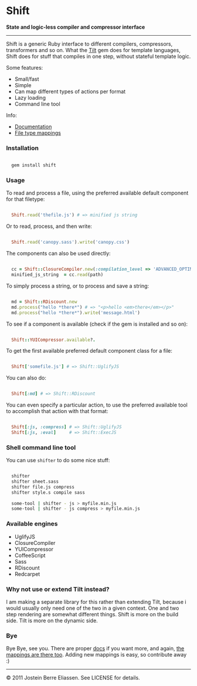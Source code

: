 
Shift
=====

**State and logic-less compiler and compressor interface**

---

Shift is a generic Ruby interface to different compilers, compressors, transformers and so on. What the [Tilt](https://github.com/rtomayko/tilt) gem does for template languages, Shift does for stuff that compiles in one step, without stateful template logic.

Some features:

* Small/fast
* Simple
* Can map different types of actions per format
* Lazy loading
* Command line tool

Info:

* [Documentation](http://rubydoc.info/github/jbe/shift/master/frames)
* [File type mappings](http://rubydoc.info/github/jbe/shift/master/Shift)

### Installation

```bash

  gem install shift

```

### Usage

To read and process a file, using the preferred available default component for that filetype:

```ruby

  Shift.read('thefile.js') # => minified js string

```

Or to read, process, and then write:

```ruby

  Shift.read('canopy.sass').write('canopy.css')

```

The components can also be used directly:

```ruby

  cc = Shift::ClosureCompiler.new(:compilation_level => 'ADVANCED_OPTIMIZATIONS')
  minified_js_string  = cc.read(path)

```

To simply process a string, or to process and save a string:

```ruby

  md = Shift::RDiscount.new
  md.process("hello *there*") # => "<p>hello <em>there</em></p>"
  md.process("hello *there*").write('message.html')

```
To see if a component is available (check if the gem is installed and so on):

```ruby

  Shift::YUICompressor.available?.

```

To get the first available preferred default component class for a file:

```ruby

  Shift['somefile.js'] # => Shift::UglifyJS

```

You can also do:

```ruby

  Shift[:md] # => Shift::RDiscount

```

You can even specify a particular action, to use the preferred available
tool to accomplish that action with that format:

```ruby

  Shift[:js, :compress] # => Shift::UglifyJS
  Shift[:js, :eval]     # => Shift::ExecJS

```


### Shell command line tool

You can use `shifter` to do some nice stuff:

```bash

  shifter
  shifter sheet.sass
  shifter file.js compress
  shifter style.s compile sass
  
  some-tool | shifter - js > myfile.min.js
  some-tool | shifter - js compress > myfile.min.js

```

### Available engines

* UglifyJS
* ClosureCompiler
* YUICompressor
* CoffeeScript
* Sass
* RDiscount
* Redcarpet


### Why not use or extend Tilt instead?

I am making a separate library for this rather than extending Tilt, because i would usually only need one of the two in a given context. One and two step rendering are somewhat different things. Shift is more on the build side. Tilt is more on the dynamic side.

### Bye

Bye Bye, see you. There are proper [docs](http://rubydoc.info/github/jbe/shift/master/frames) if you want more, and again, [the mappings are there too](http://rubydoc.info/github/jbe/shift/master/Shift). Adding new mappings is easy, so contribute away :)

---

© 2011 Jostein Berre Eliassen. See LICENSE for details.
